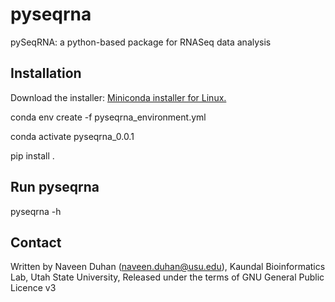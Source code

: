 # pyseqrna

pySeqRNA: a python-based package for RNASeq data analysis


## Installation

Download the installer: [Miniconda installer for Linux.](https://docs.conda.io/en/latest/miniconda.html#linux-installers)

conda env create -f pyseqrna_environment.yml

conda activate pyseqrna_0.0.1

pip install . 

## Run pyseqrna

pyseqrna -h


## Contact

Written by Naveen Duhan (naveen.duhan@usu.edu),
Kaundal Bioinformatics Lab, Utah State University,
Released under the terms of GNU General Public Licence v3